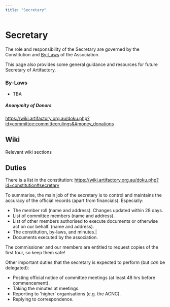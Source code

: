 ```yaml
---
title: "Secretary"
---
```

# Secretary

The role and responsibility of the Secretary are governed by the Constitution and [By-Laws](committeerulings) of the Association.

This page also provides some general guidance and resources for future Secretary of Artifactory.

### By-Laws

-   TBA

##### Anonymity of Donors

<https://wiki.artifactory.org.au/doku.php?id=committee:committeerulings&#money_donations>

## Wiki

Relevant wiki sections

## Duties

There is a list in the constitution: <https://wiki.artifactory.org.au/doku.php?id=constitution#secretary>

To summarise, the main job of the secretary is to control and maintains the accuracy of the official records (apart from financials). Especially:

-   The member roll (name and address). Changes updated within 28 days.
-   List of committee members (name and address).
-   List of other members authorised to execute documents or otherwise act on our behalf. (name and address).
-   The constitution, by-laws, and minutes.\|
-   Documents executed by the association.

The commissioner and our members are entitled to request copies of the first four, so keep them safe!

Other important duties that the secretary is expected to perform (but *can* be delegated):

-   Posting official notice of committee meetings (at least 48 hrs before commencement).
-   Taking the minutes at meetings.
-   Reporting to 'higher' organisations (e.g. the ACNC).
-   Replying to correspondence.

